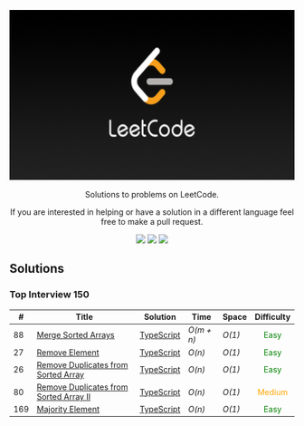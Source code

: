 ﻿<p align="center">
	<a href="https://leetcode.com/TomasLaus/"><img src="./LeetCode.png" height=300px /></a>
</p>
<p align="center">
    Solutions to problems on LeetCode.
</p>
<p align="center">
	If you are interested in helping or have a solution in a different language feel free to make a pull request.
</p>
<p align="center">
	<img src="https://img.shields.io/badge/Problems%20Solved-5-brightgreen.svg?style=for-the-badge">
	<img src="https://img.shields.io/badge/Language-TypeScript-blue.svg?style=for-the-badge">
	<img src="https://img.shields.io/badge/Latest%20Update-01/31/2024-brightgreen.svg?style=for-the-badge">
</p>





## Solutions
### Top Interview 150
| #  | Title           |  Solution       |  Time           | Space           | Difficulty    |
-----|---------------- |:---------------:| --------------- | --------------- |:-------------:|
| 88 |[Merge Sorted Arrays](https://leetcode.com/problems/merge-sorted-array/)| [TypeScript](./Merge%20Sorted%20Array/solution.ts) | _O(m + n)_ | _O(1)_| <span style="color:green">Easy</span> | |
| 27 |[Remove Element](https://leetcode.com/problems/remove-element/)| [TypeScript](./Remove%20Element/solution.ts) | _O(n)_ | _O(1)_| <span style="color:green">Easy</span> | |
| 26 |[Remove Duplicates from Sorted Array](https://leetcode.com/problems/remove-duplicates-from-sorted-array/)| [TypeScript](./Remove%20Duplicates%20from%20Sorted%20Array/solution.ts) | _O(n)_ | _O(1)_| <span style="color:green">Easy</span> | |
| 80 |[Remove Duplicates from Sorted Array II](https://leetcode.com/problems/remove-duplicates-from-sorted-array-ii/)| [TypeScript](./Remove%20Duplicates%20from%20Sorted%20Array%20II/solution.ts) | _O(n)_ | _O(1)_| <span style="color:orange">Medium</span> | |
| 169 |[Majority Element](https://leetcode.com/problems/majority-element/)| [TypeScript](./Majority%20Element/solution.ts) | _O(n)_ | _O(1)_| <span style="color:green">Easy</span> | |